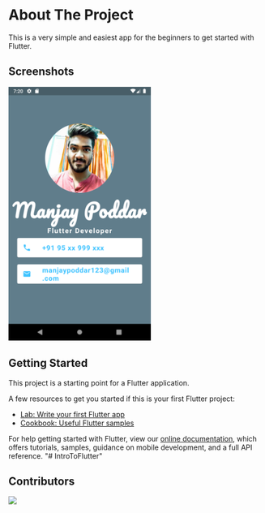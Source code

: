 # About The Project

This is a very simple and easiest app for the beginners to get started with Flutter.

## Screenshots

<img src="flutter_01.png" height="500em" />

## Getting Started

This project is a starting point for a Flutter application.

A few resources to get you started if this is your first Flutter project:

- [Lab: Write your first Flutter app](https://flutter.dev/docs/get-started/codelab)
- [Cookbook: Useful Flutter samples](https://flutter.dev/docs/cookbook)

For help getting started with Flutter, view our
[online documentation](https://flutter.dev/docs), which offers tutorials,
samples, guidance on mobile development, and a full API reference.
"# IntroToFlutter" 


## Contributors 



<a href="https://github.com/manjay007/IntroToFlutter/graphs/contributors">
  <img src="https://contrib.rocks/image?repo=manjay007/IntroToFlutter" />
</a>
